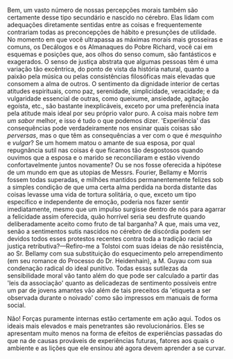Bem, um vasto número de nossas percepções morais também são certamente desse tipo secundário e nascido no cérebro. Elas lidam com adequações diretamente sentidas entre as coisas e frequentemente contrariam todas as preconcepções de hábito e presunções de utilidade. No momento em que você ultrapassa as máximas morais mais grosseiras e comuns, os Decálogos e os Almanaques do Pobre Richard, você cai em esquemas e posições que, aos olhos do senso comum, são fantásticos e exagerados. O senso de justiça abstrata que algumas pessoas têm é uma variação tão excêntrica, do ponto de vista da história natural, quanto a paixão pela música ou pelas consistências filosóficas mais elevadas que consomem a alma de outros. O sentimento da dignidade interior de certas atitudes espirituais, como paz, serenidade, simplicidade, veracidade; e da vulgaridade essencial de outras, como queixume, ansiedade, agitação egoísta, etc., são bastante inexplicáveis, exceto por uma preferência inata pela atitude mais ideal por seu próprio valor puro. A coisa mais nobre _tem um sabor_ melhor, e isso é tudo o que podemos dizer. 'Experiência' das consequências pode verdadeiramente nos ensinar quais coisas são _perversas_, mas o que têm as consequências a ver com o que é _mesquinho_ e _vulgar_? Se um homem matou o amante de sua esposa, por qual repugnância sutil nas coisas é que ficamos tão desgostosos quando ouvimos que a esposa e o marido se reconciliaram e estão vivendo confortavelmente juntos novamente? Ou se nos fosse oferecida a hipótese de um mundo em que as utopias de Messrs. Fourier, Bellamy e Morris fossem todas superadas, e milhões mantidos permanentemente felizes sob a simples condição de que uma certa alma perdida na borda distante das coisas levasse uma vida de tortura solitária, o que, exceto um tipo específico e independente de emoção, poderia nos fazer sentir imediatamente, mesmo que um impulso surgisse dentro de nós para agarrar a felicidade assim oferecida, quão horrível seria seu desfrute quando deliberadamente aceito como fruto de tal barganha? A que, mais uma vez, senão a sentimentos sutis nascidos no cérebro de discórdia podem ser devidos todos esses protestos recentes contra toda a tradição racial da justiça retributiva?—Refiro-me a Tolstoi com suas ideias de não resistência, ao Sr. Bellamy com sua substituição do esquecimento pelo arrependimento (em seu romance do Processo do Dr. Heidenhain), a M. Guyau com sua condenação radical do ideal punitivo. Todas essas sutilezas da sensibilidade moral vão tanto além do que pode ser calculado a partir das 'leis da associação' quanto as delicadezas de sentimento possíveis entre um par de jovens amantes vão além de tais preceitos da 'etiqueta a ser observada durante o noivado' como são impressos em manuais de forma social.

Não! Forças puramente internas estão certamente em ação aqui. Todos os ideais mais elevados e mais penetrantes são revolucionários. Eles se apresentam muito menos na forma de efeitos de experiências passadas do que na de causas prováveis de experiências futuras, fatores aos quais o ambiente e as lições que ele ensinou até agora devem aprender a se curvar.